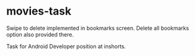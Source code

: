 # movies-task

Swipe to delete implemented in bookmarks screen. Delete all bookmarks option also provided there.

Task for Android Developer position at inshorts.